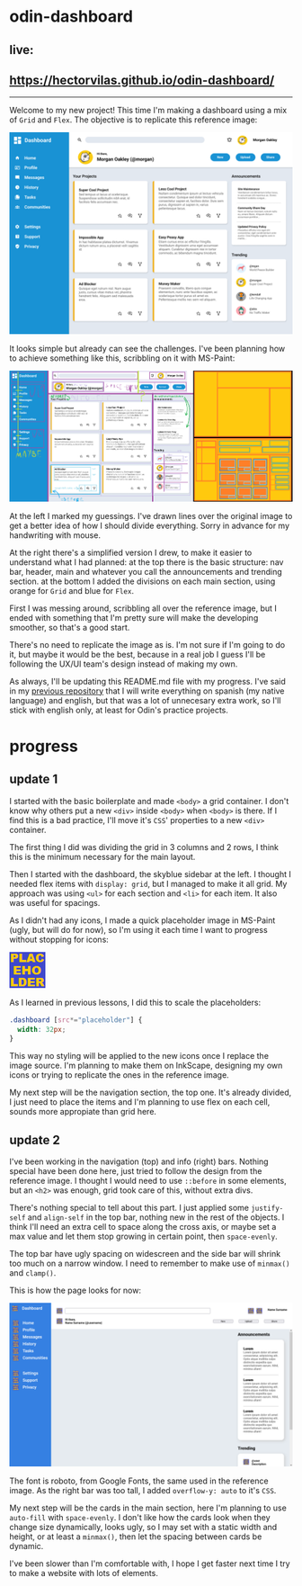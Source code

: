 # odin-dashboard

## live:
## https://hectorvilas.github.io/odin-dashboard/

---

Welcome to my new project! This time I'm making a dashboard using a mix of `Grid` and `Flex`. The objective is to replicate this reference image:

![](./READMEmd/dashboard-project.png)

It looks simple but already can see the challenges. I've been planning how to achieve something like this, scribbling on it with MS-Paint:

![](./READMEmd/planning.png)

At the left I marked my guessings. I've drawn lines over the original image to get a better idea of how I should divide everything. Sorry in advance for my handwriting with mouse.

At the right there's a simplified version I drew, to make it easier to understand what I had planned: at the top there is the basic structure: nav bar, header, main and whatever you call the announcements and trending section. at the bottom I added the divisions on each main section, using orange for `Grid` and blue for `Flex`.

First I was messing around, scribbling all over the reference image, but I ended with something that I'm pretty sure will make the developing smoother, so that's a good start.

There's no need to replicate the image as is. I'm not sure if I'm going to do it, but maybe it would be the best, because in a real job I guess I'll be following the UX/UI team's design instead of making my own.

As always, I'll be updating this README.md file with my progress. I've said in my [previous repository](https://github.com/HectorVilas/odin-form) that I will write everything on spanish (my native language) and english, but that was a lot of unnecesary extra work, so I'll stick with english only, at least for Odin's practice projects.

# progress

## update 1
I started with the basic boilerplate and made `<body>` a grid container. I don't know why others put a new `<div>` inside `<body>` when `<body>` is there. If I find this is a bad practice, I'll move it's `CSS`' properties to a new `<div>` container.

The first thing I did was dividing the grid in 3 columns and 2 rows, I think this is the minimum necessary for the main layout.

Then I started with the dashboard, the skyblue sidebar at the left. I thought I needed flex items with `display: grid`, but I managed to make it all grid. My approach was using `<ul>` for each section and `<li>` for each item. It also was useful for spacings.

As I didn't had any icons, I made a quick placeholder image in MS-Paint (ugly, but will do for now), so I'm using it each time I want to progress without stopping for icons:

![](./media/icons/placeholder.png)

As I learned in previous lessons, I did this to scale the placeholders:

```css
.dashboard [src*="placeholder"] {
  width: 32px;
}
```

This way no styling will be applied to the new icons once I replace the image source. I'm planning to make them on InkScape, designing my own icons or trying to replicate the ones in the reference image.

My next step will be the navigation section, the top one. It's already divided, I just need to place the items and I'm planning to use flex on each cell, sounds more appropiate than grid here.

## update 2
I've been working in the navigation (top) and info (right) bars. Nothing special have been done here, just tried to follow the design from the reference image. I thought I would need to use `::before` in some elements, but an `<h2>` was enough, grid took care of this, without extra divs.

There's nothing special to tell about this part. I just applied some `justify-self` and `align-self` in the top bar, nothing new in the rest of the objects. I think I'll need an extra cell to space along the cross axis, or maybe set a max value and let them stop growing in certain point, then `space-evenly`.

The top bar have ugly spacing on widescreen and the side bar will shrink too much on a narrow window. I need to remember to make use of `minmax()` and `clamp()`.

This is how the page looks for now:

![](READMEmd/progress01.png)

The font is roboto, from Google Fonts, the same used in the reference image. As the right bar was too tall, I added `overflow-y: auto` to it's `CSS`.

My next step will be the cards in the main section, here I'm planning to use `auto-fill` with `space-evenly`. I don't like how the cards look when they change size dynamically, looks ugly, so I may set with a static width and height, or at least a `minmax()`, then let the spacing between cards be dynamic.

I've been slower than I'm comfortable with, I hope I get faster next time I try to make a website with lots of elements.